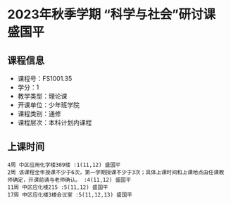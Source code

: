 # 2023年秋季学期 “科学与社会”研讨课 盛国平






## 课程信息

- 课程号：FS1001.35
- 学分：1
- 教学类型：理论课
- 开课单位：少年班学院
- 课程类别：通修
- 课程层次：本科计划内课程

## 上课时间

```
4周 中区应用化学楼309楼 :1(11,12) 盛国平
2周 该课程全年授课不少于6次，第一学期授课不少于3次；具体上课时间和上课地点由任课教师确定，开课前请与老师确认。 :4(11,12) 盛国平
11周 中区应化楼215 :5(11,12) 盛国平
17周 中区应化楼3楼会议室 :5(11,12,13) 盛国平
```

